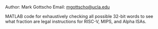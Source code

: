 Author: Mark Gottscho
Email: mgottscho@ucla.edu

MATLAB code for exhaustively checking all possible 32-bit words to see what fraction are legal instructions for RISC-V, MIPS, and Alpha ISAs.
